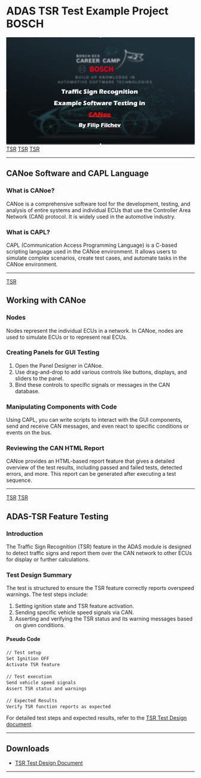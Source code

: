 # ADAS TSR Test Example Project BOSCH

![TSR](./img1.png "TSR")
[TSR](./img2.png "TSR")
[TSR](./img3.png "TSR")
[TSR](./img4.png "TSR")

---

## CANoe Software and CAPL Language

### What is CANoe?

CANoe is a comprehensive software tool for the development, testing, and analysis of entire systems and individual ECUs that use the Controller Area Network (CAN) protocol. It is widely used in the automotive industry.

### What is CAPL?

CAPL (Communication Access Programming Language) is a C-based scripting language used in the CANoe environment. It allows users to simulate complex scenarios, create test cases, and automate tasks in the CANoe environment.

---

[TSR](./img5.png "TSR")

## Working with CANoe

### Nodes

Nodes represent the individual ECUs in a network. In CANoe, nodes are used to simulate ECUs or to represent real ECUs.

### Creating Panels for GUI Testing

1. Open the Panel Designer in CANoe.
2. Use drag-and-drop to add various controls like buttons, displays, and sliders to the panel.
3. Bind these controls to specific signals or messages in the CAN database.

### Manipulating Components with Code

Using CAPL, you can write scripts to interact with the GUI components, send and receive CAN messages, and even react to specific conditions or events on the bus.

### Reviewing the CAN HTML Report

CANoe provides an HTML-based report feature that gives a detailed overview of the test results, including passed and failed tests, detected errors, and more. This report can be generated after executing a test sequence.

---

[TSR](./img7.png "TSR")
[TSR](./img8.png "TSR")

## ADAS-TSR Feature Testing

### Introduction

The Traffic Sign Recognition (TSR) feature in the ADAS module is designed to detect traffic signs and report them over the CAN network to other ECUs for display or further calculations.

### Test Design Summary

The test is structured to ensure the TSR feature correctly reports overspeed warnings. The test steps include:

1. Setting ignition state and TSR feature activation.
2. Sending specific vehicle speed signals via CAN.
3. Asserting and verifying the TSR status and its warning messages based on given conditions.

#### Pseudo Code

```
// Test setup
Set Ignition OFF
Activate TSR feature

// Test execution
Send vehicle speed signals
Assert TSR status and warnings

// Expected Results
Verify TSR function reports as expected
```

For detailed test steps and expected results, refer to the [TSR Test Design document](TSR%20Test%20Design%20Filip%20Filchev%20Fixed.docx).

---

## Downloads

- [TSR Test Design Document](./TSR%20Test%20Design%20Filip%20Filchev%20Fixed.docx)

---
